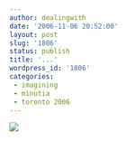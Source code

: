 ```yaml
---
author: dealingwith
date: '2006-11-06 20:52:00'
layout: post
slug: '1806'
status: publish
title: '...'
wordpress_id: '1806'
categories:
 - imagining
 - minutia
 - toronto 2006
---
```


[![][1]][2]

   [1]: http://www.23hq.com/dealingwith/photo/1377737/original

   [2]: http://www.23hq.com/dealingwith/album/1377722

